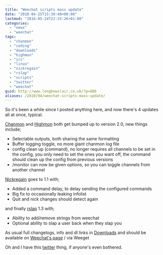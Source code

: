 ```yaml
---
title: "Weechat scripts mass update"
date: "2010-04-25T15:38:40+00:00"
lastmod: "2016-05-24T22:25:26+01:00"
categories: 
  - "news"
  - "weechat"
tags: 
  - "chanmon"
  - "coding"
  - "downloads"
  - "highmon"
  - "irc"
  - "linux"
  - "nickregain"
  - "rslap"
  - "scripts"
  - "twitter"
  - "weechat"
guid: http://www.longbowslair.co.uk/?p=886
aliases: /2010/04/weechat-scripts-mass-update/
---
```


So it's been a while since I posted anything here, and now there's 4 updates all at once, typical.

[Chanmon](/downloads/weechat-scripts/chanmon/) and [Highmon](/downloads/weechat-scripts/highmon/) both get bumped up to version 2.0, new things include;

- Selectable outputs, both sharing the same formatting
- Buffer logging toggle, no more giant chanmon log file
- config clean up (command), no longer requires all channels to be set in the config, you only need to set the ones you want off, the command should clean up the config from previous versions
- /monitor can now be given options, so you can toggle channels from another channel

[Nickregain](/downloads/weechat-scripts/nickregain/) goes to 1.1 with;

- Added a command delay, to delay sending the configured commands
- Big fix to occasionally leaking infolist
- Quit and nick changes should detect again

and finally [rslap](/downloads/weechat-scripts/rslap/) 1.3 with;

- Ability to add/remove strings from weechat
- Optional ability to slap a user back when they slap you

As usual full changelogs, info and dl links in [Downloads](/downloads/) and should be available on [Weechat's page](http://www.weechat.org/scripts/) / via Weeget

Oh and I have this [twitter](https://twitter.com/KenjiE20) thing, if anyone's even bothered.
